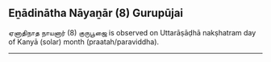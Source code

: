 ## Eṉādinātha Nāyaṉār (8) Gurupūjai
ஏனாதிநாத நாயனார் (8) குருபூஜை is observed on Uttarāṣāḍhā nakṣhatram day of Kanyā (solar) month (praatah/paraviddha).



---
